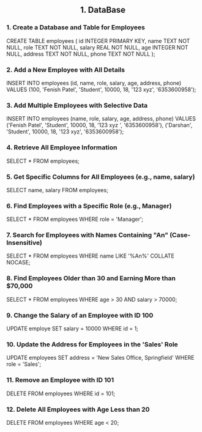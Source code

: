<h2 align = "center"> 1. DataBase </h2>

### 1. Create a Database and Table for Employees
CREATE TABLE employees (
    id INTEGER PRIMARY KEY,
    name TEXT NOT NULL,
    role TEXT NOT NULL,
    salary REAL NOT NULL,
    age INTEGER NOT NULL,
    address TEXT NOT NULL,
    phone TEXT NOT NULL
);

### 2. Add a New Employee with All Details

INSERT INTO employees (id, name, role, salary, age, address, phone) 
VALUES (100, 'Fenish Patel', 'Student', 10000, 18, '123 xyz', '6353600958');

### 3. Add Multiple Employees with Selective Data

INSERT INTO employees (name, role, salary, age, address, phone) 
VALUES 
('Fenish Patel', 'Student', 10000, 18, '123 xyz ', '6353600958'),
('Darshan', 'Student', 10000, 18, '123 xyz', '6353600958');

### 4. Retrieve All Employee Information

SELECT * FROM employees;

### 5. Get Specific Columns for All Employees (e.g., name, salary)

SELECT name, salary FROM employees;

### 6. Find Employees with a Specific Role (e.g., Manager)

SELECT * FROM employees WHERE role = 'Manager';

### 7. Search for Employees with Names Containing "An" (Case-Insensitive)

SELECT * FROM employees WHERE name LIKE '%An%' COLLATE NOCASE;

### 8. Find Employees Older than 30 and Earning More than $70,000

SELECT * FROM employees WHERE age > 30 AND salary > 70000;

### 9. Change the Salary of an Employee with ID 100

UPDATE employe SET salary = 10000 WHERE id = 1;

### 10. Update the Address for Employees in the 'Sales' Role

UPDATE employees SET address = 'New Sales Office, Springfield' WHERE role = 'Sales';

### 11. Remove an Employee with ID 101

DELETE FROM employees WHERE id = 101;

### 12. Delete All Employees with Age Less than 20

DELETE FROM employees WHERE age < 20;
